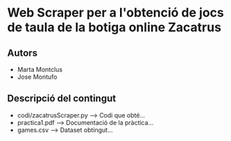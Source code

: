 # Web Scraper per a l'obtenció de jocs de taula de la botiga online Zacatrus


## Autors

- Marta Montclus 
- Jose Montufo

## Descripció del contingut

- codi/zacatrusScraper.py --> Codi que obté...
- practica1.pdf --> Documentació de la pràctica...
- games.csv --> Dataset obtingut...

